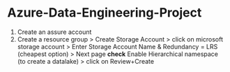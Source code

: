 # Azure-Data-Engineering-Project
1) Create an assure account
2) Create a resource group > Create Storage Account > click on microsoft storage account > Enter Storage Account Name & Redundancy = LRS (cheapest option) > Next page **check** Enable Hierarchical namespace (to create a datalake) > click on Review+Create
